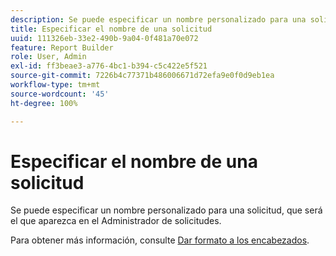 ```yaml
---
description: Se puede especificar un nombre personalizado para una solicitud, que será el que aparezca en el Administrador de solicitudes.
title: Especificar el nombre de una solicitud
uuid: 111326eb-33e2-490b-9a04-0f481a70e072
feature: Report Builder
role: User, Admin
exl-id: ff3beae3-a776-4bc1-b394-c5c422e5f521
source-git-commit: 7226b4c77371b486006671d72efa9e0f0d9eb1ea
workflow-type: tm+mt
source-wordcount: '45'
ht-degree: 100%

---
```


# Especificar el nombre de una solicitud

Se puede especificar un nombre personalizado para una solicitud, que será el que aparezca en el Administrador de solicitudes.

Para obtener más información, consulte [Dar formato a los encabezados](/help/analyze/report-builder/layout/t-format-display-headers.md).
